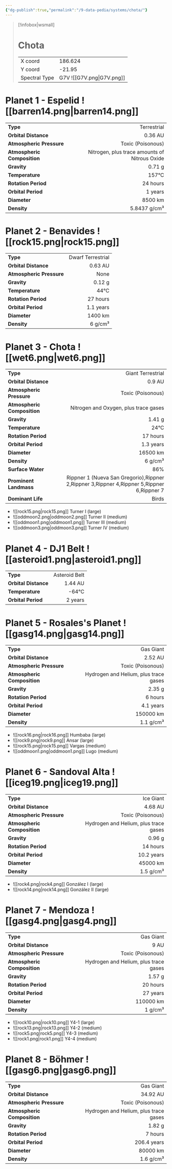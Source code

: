 ```yaml
---
{"dg-publish":true,"permalink":"/9-data-pedia/systems/chota/"}
---
```


> [!infobox|wsmall]
> # Chota
> | | |
> | - | - |
> | X coord | 186.624 |
> | Y coord| -21.95 |
> | Spectral Type | G7V ![[G7V.png\|G7V.png]] |

# Planet 1 - Espelid ![[barren14.png\|barren14.png]]
|                             |                           |
| --------------------------- | -------------------------:|
| **Type**                    |             Terrestrial |
| **Orbital Distance**        |   0.36 AU |
| **Atmospheric Pressure**    |       Toxic (Poisonous) |
| **Atmospheric Composition** |      Nitrogen, plus trace amounts of Nitrous Oxide |
| **Gravity**                 |        0.71 g |
| **Temperature**             |    157°C |
| **Rotation Period**         |  24 hours |
| **Orbital Period** | 1 years |
| **Diameter**                |      8500 km | 
| **Density**                 |    5.8437 g/cm³ |





# Planet 2 - Benavides ![[rock15.png\|rock15.png]]
|                             |                           |
| --------------------------- | -------------------------:|
| **Type**                    |             Dwarf Terrestrial |
| **Orbital Distance**        |   0.63 AU |
| **Atmospheric Pressure**    |       None |
| **Gravity**                 |        0.12 g |
| **Temperature**             |    44°C |
| **Rotation Period**         |  27 hours |
| **Orbital Period** | 1.1 years |
| **Diameter**                |      1400 km | 
| **Density**                 |    6 g/cm³ |





# Planet 3 - Chota ![[wet6.png\|wet6.png]]
|                             |                           |
| --------------------------- | -------------------------:|
| **Type**                    |             Giant Terrestrial |
| **Orbital Distance**        |   0.9 AU |
| **Atmospheric Pressure**    |       Toxic (Poisonous) |
| **Atmospheric Composition** |      Nitrogen and Oxygen, plus trace gases |
| **Gravity**                 |        1.41 g |
| **Temperature**             |    24°C |
| **Rotation Period**         |  17 hours |
| **Orbital Period** | 1.3 years |
| **Diameter**                |      16500 km | 
| **Density**                 |    6 g/cm³ |
| **Surface Water**           |           86% | 
| **Prominent Landmass**      |         Rippner 1 (Nueva San Gregorio),Rippner 2,Rippner 3,Rippner 4,Rippner 5,Rippner 6,Rippner 7 | 
| **Dominant Life**           |         Birds |



- ![[rock15.png\|rock15.png]] Turner I (large)
- ![[oddmoon2.png\|oddmoon2.png]] Turner II (medium)
- ![[oddmoon1.png\|oddmoon1.png]] Turner III (medium)
- ![[oddmoon3.png\|oddmoon3.png]] Turner IV (medium)


# Planet 4 - DJ1 Belt ![[asteroid1.png\|asteroid1.png]]
|                             |                           |
| --------------------------- | -------------------------:|
| **Type**                    |             Asteroid Belt |
| **Orbital Distance**        |   1.44 AU |
| **Temperature**             |    -64°C |
| **Orbital Period** | 2 years |





# Planet 5 - Rosales's Planet ![[gasg14.png\|gasg14.png]]
|                             |                           |
| --------------------------- | -------------------------:|
| **Type**                    |             Gas Giant |
| **Orbital Distance**        |   2.52 AU |
| **Atmospheric Pressure**    |       Toxic (Poisonous) |
| **Atmospheric Composition** |      Hydrogen and Helium, plus trace gases |
| **Gravity**                 |        2.35 g |
| **Rotation Period**         |  6 hours |
| **Orbital Period** | 4.1 years |
| **Diameter**                |      150000 km | 
| **Density**                 |    1.1 g/cm³ |



- ![[rock16.png\|rock16.png]] Humbaba (large)
- ![[rock9.png\|rock9.png]] Ansar (large)
- ![[rock15.png\|rock15.png]] Vargas (medium)
- ![[oddmoon1.png\|oddmoon1.png]] Lugo (medium)


# Planet 6 - Sandoval Alta ![[iceg19.png\|iceg19.png]]
|                             |                           |
| --------------------------- | -------------------------:|
| **Type**                    |             Ice Giant |
| **Orbital Distance**        |   4.68 AU |
| **Atmospheric Pressure**    |       Toxic (Poisonous) |
| **Atmospheric Composition** |      Hydrogen and Helium, plus trace gases |
| **Gravity**                 |        0.96 g |
| **Rotation Period**         |  14 hours |
| **Orbital Period** | 10.2 years |
| **Diameter**                |      45000 km | 
| **Density**                 |    1.5 g/cm³ |



- ![[rock4.png\|rock4.png]] González I (large)
- ![[rock14.png\|rock14.png]] González II (large)


# Planet 7 - Mendoza ![[gasg4.png\|gasg4.png]]
|                             |                           |
| --------------------------- | -------------------------:|
| **Type**                    |             Gas Giant |
| **Orbital Distance**        |   9 AU |
| **Atmospheric Pressure**    |       Toxic (Poisonous) |
| **Atmospheric Composition** |      Hydrogen and Helium, plus trace gases |
| **Gravity**                 |        1.57 g |
| **Rotation Period**         |  20 hours |
| **Orbital Period** | 27 years |
| **Diameter**                |      110000 km | 
| **Density**                 |    1 g/cm³ |



- ![[rock10.png\|rock10.png]] Y4-1 (large)
- ![[rock13.png\|rock13.png]] Y4-2 (medium)
- ![[rock5.png\|rock5.png]] Y4-3 (medium)
- ![[rock1.png\|rock1.png]] Y4-4 (medium)


# Planet 8 - Böhmer ![[gasg6.png\|gasg6.png]]
|                             |                           |
| --------------------------- | -------------------------:|
| **Type**                    |             Gas Giant |
| **Orbital Distance**        |   34.92 AU |
| **Atmospheric Pressure**    |       Toxic (Poisonous) |
| **Atmospheric Composition** |      Hydrogen and Helium, plus trace gases |
| **Gravity**                 |        1.82 g |
| **Rotation Period**         |  7 hours |
| **Orbital Period** | 206.4 years |
| **Diameter**                |      80000 km | 
| **Density**                 |    1.6 g/cm³ |





